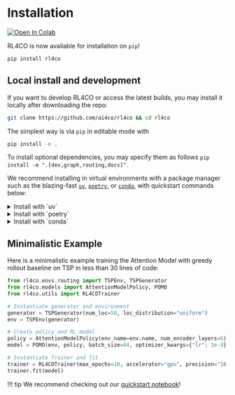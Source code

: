 # Installation

<a href="https://colab.research.google.com/github/ai4co/rl4co/blob/main/examples/1-quickstart.ipynb"><img src="https://colab.research.google.com/assets/colab-badge.svg" alt="Open In Colab"></a>

RL4CO is now available for installation on `pip`!
```bash
pip install rl4co
```

## Local install and development
If you want to develop RL4CO or access the latest builds, you may install it locally after downloading the repo:

```bash
git clone https://github.com/ai4co/rl4co && cd rl4co
```

The simplest way is via `pip` in editable mode with
```bash
pip install -e .
```

To install optional dependencies, you may specify them as follows `pip install -e ".[dev,graph,routing,docs]"`.

We recommend installing in virtual environments with a package manager such as the blazing-fast [`uv`](https://docs.astral.sh/uv/), [`poetry`](https://python-poetry.org/), or [`conda`](https://docs.conda.io/en/latest/), with quickstart commands below:

<details>
    <summary>Install with `uv`</summary>

You first need to install `uv`, i.e., with `pip`:
```bash
pip install uv
```

Then, you can create a virtual environment locally and activate it:
```bash
uv sync --frozen
source .venv/bin/activate
```

Note that `uv` directly generates the `.venv` folder in the current directory.


To install (all) extras, you may use `uv sync --frozen --all-extras` or specify them individually with `uv sync --frozen --extra dev --extra graph --extra routing --extra docs`.

</details>


<details>
    <summary>Install with `poetry`</summary>

Make sure that you have `poetry` installed from the [official website](https://python-poetry.org/docs/).

Then, you can create a virtual environment locally:
```bash
poetry install
poetry env activate # poetry shell removed in poetry 2.0.0
```

Note: you need to upgrade `poetry` to the latest version with `poetry self update` to versions >=2.0.0 (see [blog post](https://python-poetry.org/blog/announcing-poetry-2.0.0/)). This is also the reason why we don't need a special `pyproject.toml` anymore.

</details>


<details>
    <summary>Install with `conda`</summary>

After [installing `conda`](https://docs.conda.io/projects/conda/en/latest/user-guide/install/index.html), you can create a virtual environment locally with:
```bash
conda create -n rl4co python=3.12
conda activate rl4co
```
</details>


## Minimalistic Example

Here is a minimalistic example training the Attention Model with greedy rollout baseline on TSP in less than 30 lines of code:

```python
from rl4co.envs.routing import TSPEnv, TSPGenerator
from rl4co.models import AttentionModelPolicy, POMO
from rl4co.utils import RL4COTrainer

# Instantiate generator and environment
generator = TSPGenerator(num_loc=50, loc_distribution="uniform")
env = TSPEnv(generator)

# Create policy and RL model
policy = AttentionModelPolicy(env_name=env.name, num_encoder_layers=6)
model = POMO(env, policy, batch_size=64, optimizer_kwargs={"lr": 1e-4})

# Instantiate Trainer and fit
trainer = RL4COTrainer(max_epochs=10, accelerator="gpu", precision="16-mixed")
trainer.fit(model)
```


!!! tip
    We recommend checking out our [quickstart notebook](../../../examples/1-quickstart.ipynb)!